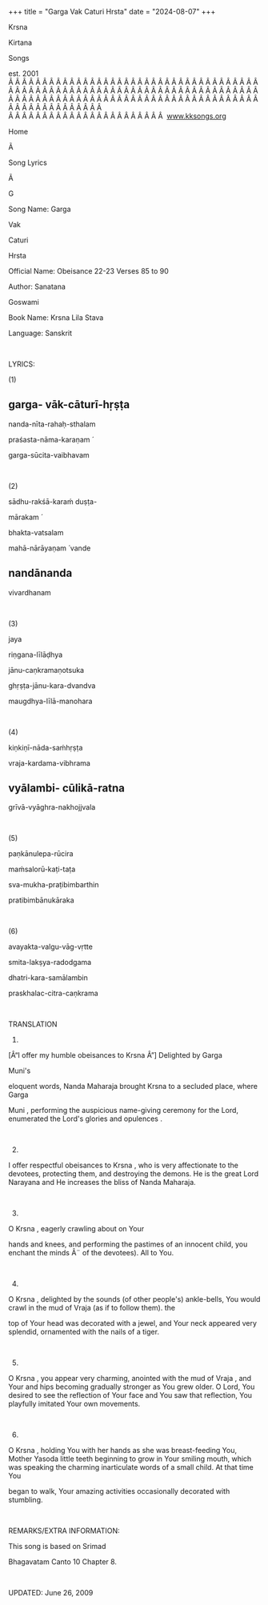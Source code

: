 +++ 
title = "Garga Vak Caturi Hrsta"
date = "2024-08-07"
+++

Krsna
 
Kirtana
 
Songs

est. 2001
Â Â Â Â Â Â Â Â Â Â Â Â Â Â Â Â Â Â Â Â Â Â Â Â Â Â Â Â Â Â Â Â Â Â Â Â Â Â Â Â Â Â Â Â Â Â Â Â Â Â Â Â Â Â Â Â Â Â Â Â Â Â Â Â Â Â Â Â Â Â Â Â Â Â Â Â Â Â Â Â Â Â Â Â Â Â Â Â Â Â Â Â Â Â Â Â Â Â Â Â Â Â Â Â Â Â Â Â Â Â Â Â Â Â Â Â Â Â Â Â Â Â Â Â Â  
Â Â Â Â Â Â Â Â Â Â Â Â Â Â Â Â Â Â Â Â Â Â Â  
www.kksongs.org








Home


Ã 
 
Song Lyrics
 
Ã 
 
G


Song Name: 
Garga
 
Vak
 
Caturi
 
Hrsta


Official Name: Obeisance 22-23 Verses 85 to 90


Author: 
Sanatana
 
Goswami


Book Name: 
Krsna
 Lila 
Stava


Language: 
Sanskrit




 


LYRICS:


(1)


garga-
vāk-cāturī-hṛṣṭa
-


nanda-nīta-rahaḥ-sthalam


praśasta-nāma-karaṇam
́


garga-sūcita-vaibhavam


 


(2)


sādhu-rakśā-karaḿ
duṣṭa-


mārakam
́

bhakta-vatsalam


mahā-nārāyaṇam
́ 
vande


nandānanda
--
vivardhanam


 


(3)


jaya
 
riṇgana-līlāḍhya


jānu-caṇkramaṇotsuka


ghṛṣṭa-jānu-kara-dvandva


maugdhya-līlā-manohara


 


(4)


kiṇkiṇī-nāda-saḿhṛṣṭa


vraja-kardama-vibhrama


vyālambi-
cūlikā-ratna
-


grīvā-vyāghra-nakhojjvala


 


(5)


paṇkānulepa-rūcira


maḿsalorū-kaṭi-taṭa


sva-mukha-praṭibimbarthin


pratibimbānukāraka


 


(6)


avayakta-valgu-vāg-vṛtte


smita-lakṣya-radodgama


dhatri-kara-samālambin


praskhalac-citra-caṇkrama


 


TRANSLATION


1)
[Â“I offer my humble 
obeisances
 to 
Krsna
Â”]
Delighted by 
Garga
 
Muni's

eloquent words, 
Nanda
 Maharaja brought 
Krsna
 to a secluded place, where 
Garga


Muni
, performing the auspicious name-giving ceremony
for the Lord, enumerated the Lord's glories and 
opulences
.


 


2)
I offer respectful 
obeisances
 to 
Krsna
,
who is very affectionate to the devotees, protecting them, and destroying the demons.
He is the great Lord 
Narayana
 and He increases the
bliss of 
Nanda
 Maharaja.


 


3)
O 
Krsna
, eagerly crawling about on 
Your

hands and knees, and performing the pastimes of an innocent child, you enchant
the minds Â¨ of the devotees). 
All to You.


 


4)
O 
Krsna
, delighted by the sounds (of other people's)
ankle-bells, 
You
 would crawl in the mud of 
Vraja
 (as if to follow them). 
the

top of Your head was decorated with a jewel, and Your neck appeared very
splendid, ornamented with the nails of a tiger.


 


5)
O 
Krsna
, you appear very charming, anointed with the
mud of 
Vraja
, and Your and hips becoming gradually
stronger as 
You
 grew older. O Lord, You desired to see
the reflection of 
Your
 face and You saw that
reflection, You playfully imitated Your own movements.


 


6)
O 
Krsna
, holding You with her hands as she was
breast-feeding You, Mother 
Yasoda
 little teeth
beginning to grow in Your smiling mouth, which was speaking the charming
inarticulate words of a small child. At that time 
You

began to walk, Your amazing activities occasionally decorated with stumbling.


 


REMARKS/EXTRA INFORMATION:


This song is based on 
Srimad


Bhagavatam
 Canto 10 Chapter 8.


 


UPDATED:
 June 26, 2009